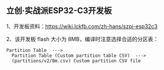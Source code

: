 ## 立创·实战派ESP32-C3开发板

1、开发板资料：https://wiki.lckfb.com/zh-hans/szpi-esp32c3

2、该开发板 flash 大小为 8MB，编译时注意选择合适的分区表：

```
Partition Table  --->
  Partition Table (Custom partition table CSV)  --->
  (partitions/v2/8m.csv) Custom partition CSV file
```
